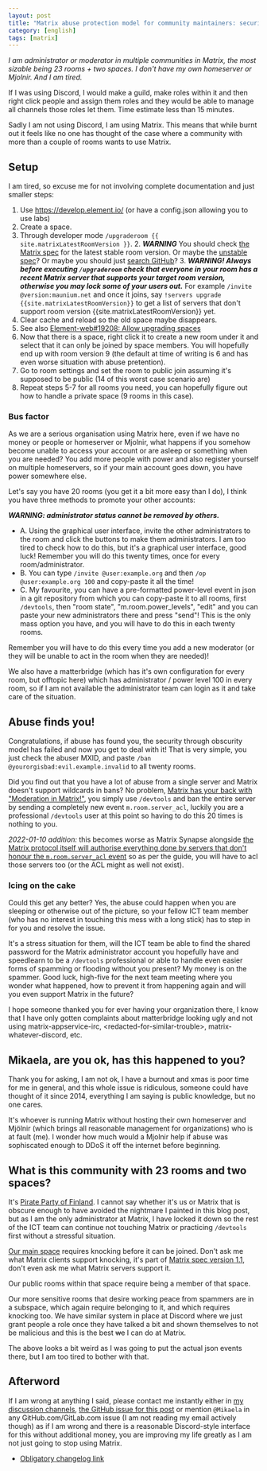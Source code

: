 ```yaml
---
layout: post
title: "Matrix abuse protection model for community maintainers: security by obscurity"
category: [english]
tags: [matrix]
---
```


*I am administrator or moderator in multiple communities in Matrix, the most sizable
 being 23 rooms + two spaces. I don't have my own homeserver or Mjolnir. And I am tired.*

If I was using Discord, I would make a guild, make roles within it and then
right click people and assign them roles and they would be able to manage all
channels those roles let them. Time estimate less than 15 minutes.

Sadly I am not using Discord, I am using Matrix. This means that while burnt out
it feels like no one has thought of the case where a community with more than
a couple of rooms wants to use Matrix.

## Setup

I am tired, so excuse me for not involving complete documentation and just
smaller steps:

1. Use https://develop.element.io/ (or have a config.json allowing you to use
   labs)
2. Create a space.
3. Through developer mode `/upgraderoom {{ site.matrixLatestRoomVersion }}`.
   2. ***WARNING*** You should check [the Matrix spec](https://spec.matrix.org/latest/rooms/)
      for the latest stable room version. Or maybe the [unstable spec](https://spec.matrix.org/unstable/rooms/)?
      Or maybe you should just [search GitHub](https://github.com/matrix-org/matrix-spec-proposals/issues?q=room%20version)?
   3. ***WARNING! Always before executing `/upgraderoom` check that everyone in your room has a recent Matrix server that supports your target room version, otherwise you may lock some of your users out.*** For example `/invite @version:maunium.net` and once it joins, say
      `!servers upgrade {{site.matrixLatestRoomVersion}}` to get a list of servers that don't support room version {{site.matrixLatestRoomVersion}} yet.
4. Clear cache and reload so the old space maybe disappears.
5. See also [Element-web#19208: Allow upgrading spaces](https://github.com/vector-im/element-web/issues/19208)
6. Now that there is a space, right click it to create a new room under it and
   select that it can only be joined by space members. You will hopefully end up
   with room version 9 (the default at time of writing is 6 and has even worse
   situation with abuse pretention).
7. Go to room settings and set the room to public join assuming it's supposed
   to be public (14 of this worst case scenario are)
8. Repeat steps 5-7 for all rooms you need, you can hopefully figure out how
   to handle a private space (9 rooms in this case).

### Bus factor

As we are a serious organisation using Matrix here, even if we have no money
or people or homeserver or Mjolnir, what happens if you somehow become unable
to access your account or are asleep or something when you are needed? You add
more people with power and also register yourself on multiple homeservers, so
if your main account goes down, you have power somewhere else.

Let's say you have 20 rooms (you get it a bit more easy than I do), I think
you have three methods to promote your other accounts:

***WARNING: administrator status cannot be removed by others.***

* A. Using the graphical user interface, invite the other administrators to
  the room and click the buttons to make them administrators. I am too tired
  to check how to do this, but it's a graphical user interface, good luck!
  Remember you will do this twenty times, once for every room/administrator.
* B. You can type `/invite @user:example.org` and then `/op @user:example.org 100`
  and copy-paste it all the time!
* C. My favourite, you can have a pre-formatted power-level event in json in
  a git repository from which you can copy-paste it to all rooms, first `/devtools`,
  then "room state", "m.room.power_levels", "edit" and you can paste your new
  administrators there and press "send"! This is the only mass option you have,
  and you will have to do this in each twenty rooms.

Remember you will have to do this every time you add a new moderator (or they
will be unable to act in the room when they are needed)!

We also have a matterbridge (which has it's own configuration for every room, but
offtopic here) which has administrator / power level 100 in every room, so if
I am not available the administrator team can login as it and take care of
the situation.

## Abuse finds you!

Congratulations, if abuse has found you, the security through obscurity model
has failed and now you get to deal with it! That is very simple, you just check
the abuser MXID, and paste `/ban @yourorgisbad:evil.example.invalid` to all twenty
rooms.

Did you find out that you have a lot of abuse from a single server and Matrix
doesn't support wildcards in bans? No problem, [Matrix has your back with "Moderation in Matrix!"](https://web.archive.org/web/20211205204104/https://matrix.org/docs/guides/moderation/),
you simply use `/devtools` and ban the entire server by sending a completely new event
`m.room.server_acl`, luckily you are a professional `/devtools` user at this point
so having to do this 20 times is nothing to you.

*2022-01-10 addition:* this becomes worse as Matrix Synapse alongside [the Matrix protocol itself will authorise everything done by servers that don't honour the `m.room.server_acl` event](https://github.com/matrix-org/matrix-spec/issues/928)
so as per the guide, you will have to acl those servers too (or the ACL might as well not exist).

### Icing on the cake

Could this get any better? Yes, the abuse could happen when you are sleeping
or otherwise out of the picture, so your fellow ICT team member (who has no interest
in touching this mess with a long stick) has to step in for you and resolve the issue.

It's a stress situation for them, will the ICT team be able to find the shared
password for the Matrix administrator account you hopefully have and speedlearn
to be a `/devtools` professional or able to handle even easier forms of spamming
or flooding without you present? My money is on the spammer. Good luck, high-five
for the next team meeting where you wonder what happened, how to prevent it from
happening again and will you even support Matrix in the future?

I hope someone thanked you for ever having your organization there, I know
that I have only gotten complaints about matterbridge looking ugly and not
using matrix-appservice-irc, \<redacted-for-similar-trouble\>, matrix-whatever-discord,
etc.

## Mikaela, are you ok, has this happened to you?

Thank you for asking, I am not ok, I have a burnout and xmas is poor time for me
in general, and this whole issue is ridiculous, someone could have thought of
it since 2014, everything I am saying is public knowledge, but no one cares.

It's whoever is running Matrix without hosting their own homeserver and Mjölnir
(which brings all reasonable management for organizations) who is at fault (me).
I wonder how much would a Mjolnir help if abuse was sophiscated enough to DDoS
it off the internet before beginning.

## What is this community with 23 rooms and two spaces?

It's [Pirate Party of Finland](https://piraattipuolue.fi/en). I cannot say
whether it's us or Matrix that is obscure enough to have avoided the nightmare I
painted in this blog post, but as I am the only administrator at Matrix, I
have locked it down so the rest of the ICT team can continue not touching Matrix
or practicing `/devtools` first without a stressful situation.

[Our main space](matrix:r/space.piraatit.fi:matrix.org?action=join) requires
knocking before it can be joined. Don't ask me what Matrix clients support
knocking, it's part of [Matrix spec version 1.1](https://spec.matrix.org/v1.1/rooms/v7/#authorization-rules),
don't even ask me what Matrix servers support it.

Our public rooms within that space require being a member of that space.

Our more sensitive rooms that desire working peace from spammers are in a
subspace, which again require belonging to it, and which requires knocking too.
We have similar system in place at Discord where we just grant people a role
once they have talked a bit and shown themselves to not be malicious and this
is the best <s>we</s> I can do at Matrix.

The above looks a bit weird as I was going to put the actual json events
there, but I am too tired to bother with that.

## Afterword

If I am wrong at anything I said, please contact me instantly either in [my discussion channels](/discuss),
[the GitHub issue for this post](https://github.com/Mikaela/mikaela.github.io/issues/268)
or mention `@Mikaela` in any GitHub.com/GitLab.com issue (I am not reading my email actively though)
as if I am wrong and there is a reasonable Discord-style interface for this
without additional money, you are improving my life greatly as I am not just
going to stop using Matrix.

* [Obligatory changelog link](https://github.com/Mikaela/mikaela.github.io/commits/master/blog/_posts/2021-12-05-matrix-community-abuse-security-by-obscurity.md)

